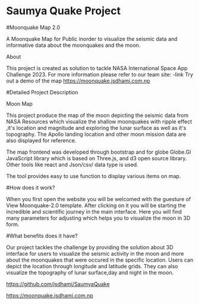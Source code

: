 # Saumya Quake Project

#Moonquake Map 2.0

A Moonquake Map for Public inorder to visualize the seismic data and informative data about the moonquakes and the moon.

About

This project is created as solution to tackle NASA International Space App Challenge 2023.
For more information please refer to our team site:
-link
Try out a demo of the map
https://moonquake.jsdhami.com.np

#Detailed Project Description 

Moon Map

This project produce the map of the moon depicting the seismic data from NASA Resources which visualize the shallow moonquakes with ripple effect ,it's location and magnitude and exploring the lunar surface as well as it's topography. The Apollo landing location and other moon mission data are also displayed for reference.

The map frontend was developed through bootstrap and for globe Globe.Gl JavaScript library which is based on Three.js, and d3 open source library. Other tools like react and Json/csv/ data type is used. 

The tool provides easy to use function to display various items on map.

#How does it work?

When you first open the website you will be welcomed with the guesture of View Moonquake-2.0 template. After clicking on it you will be starting the incredible and scientific journey in the main interface. Here you will find many parameters for adjusting which helps you to visualize the moon in 3D form.


#What benefits does it have?

Our project tackles the challenge by providing the solution about 3D interface for users to visualize the seismic activity in the moon and more about the moonquakes that were occured in the specific location. Users can depict the location through longitude and latitude grids. They can also visualize the topography of lunar surface,day and night in the moon.

 



https://github.com/jsdhami/SaumyaQuake

https://moonquake.jsdhami.com.np
